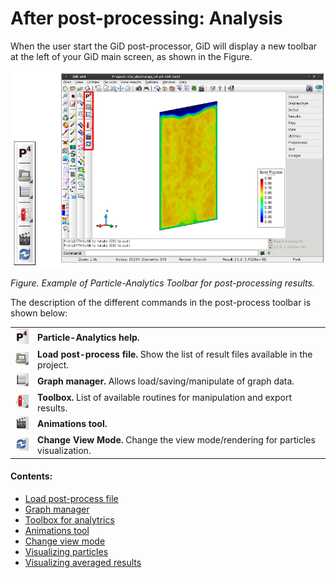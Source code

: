 # After post-processing: Analysis

When the user start the GiD post-processor, GiD will display a new toolbar at the left of your GiD main screen, as shown in the Figure.

![Alt Text](img/post_postprocess_toolbar.png "Example of Particle-Analytics Toolbox")

*Figure. Example of Particle-Analytics Toolbar for post-processing results.*

The description of the different commands in the post-process toolbar is shown below:


| | |
|:-------:|:------|
| ![Screenshot](img/post_help.png)     | **Particle-Analytics help.** |
| ![Screenshot](img/post_open.png)     | **Load post-process file.** Show the list of result files available in the project. |
| ![Screenshot](img/post_graphs.png)   | **Graph manager.** Allows load/saving/manipulate of graph data. |
| ![Screenshot](img/post_toolbox.png)  | **Toolbox.** List of available routines for manipulation and export results. |
| ![Screenshot](img/post_animator.png) | **Animations tool.**  |
| ![Screenshot](img/post_refresh.png)  | **Change View Mode.** Change the view mode/rendering for particles visualization. |



#### Contents:

* [Load post-process file](post_load_results.md)
* [Graph manager](post_graph_manager.md)
* [Toolbox for analytrics](post_toolbox_analytics.md)
* [Animations tool](post_animations.md)
* [Change view mode](post_view_modes.md)
* [Visualizing particles](post_view_particles.md)
* [Visualizing averaged results](post_view_coarse_graining.md)


